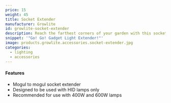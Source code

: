 ```yaml
---
price: 15
weight: 45
title: Socket Extender
manufacturer: Growlite
id: growlite-socket-extender
description: Reach the farthest corners of your garden with this socket extender for HID lamps.
snippet: '"Go! Go! Gadget Light Extender!"'
image: products.growlite.accessories.socket-extender.jpg
categories:
  - lighting
  - accessories
---
```


#### Features

* Mogul to mogul socket extender
* Designed to be used with HID lamps only
* Recommended for use with 400W and 600W lamps
